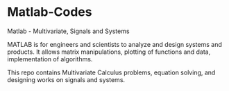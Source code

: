 # Matlab-Codes
Matlab - Multivariate, Signals and Systems

MATLAB is for engineers and scientists to analyze and design systems and products. It allows matrix manipulations, plotting of functions and data, implementation of algorithms.

This repo contains Multivariate Calculus problems, equation solving, and designing works on signals and systems.

